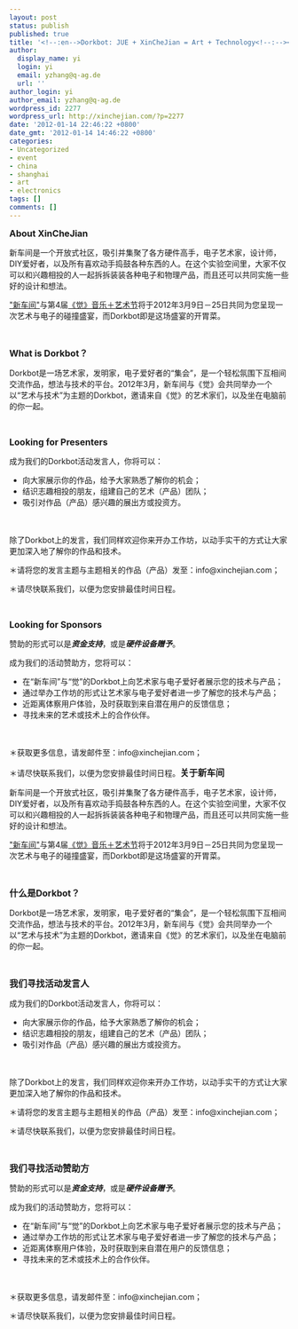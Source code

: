 ```yaml
---
layout: post
status: publish
published: true
title: '<!--:en-->Dorkbot: JUE + XinCheJian = Art + Technology<!--:--><!--:zh-->《觉》与新车间之Dorkbot&mdash;艺术与技术的碰撞<!--:-->'
author:
  display_name: yi
  login: yi
  email: yzhang@q-ag.de
  url: ''
author_login: yi
author_email: yzhang@q-ag.de
wordpress_id: 2277
wordpress_url: http://xinchejian.com/?p=2277
date: '2012-01-14 22:46:22 +0800'
date_gmt: '2012-01-14 14:46:22 +0800'
categories:
- Uncategorized
- event
- china
- shanghai
- art
- electronics
tags: []
comments: []
---
```

<p><!--:en--><span style="font-size: 12pt;"><strong>About XinCheJian</strong></span></p>
<p>新车间是一个开放式社区，吸引并集聚了各方硬件高手，电子艺术家，设计师，DIY爱好者，以及所有喜欢动手捣鼓各种东西的人。在这个实验空间里，大家不仅可以和兴趣相投的人一起拆拆装装各种电子和物理产品，而且还可以共同实施一些好的设计和想法。</p>
<p><a href="http://xinchejian.com">"新车间"</a>与第4届<a href="http://www.juefestival.com/">《觉》音乐＋艺术节</a>将于2012年3月9日－25日共同为您呈现一次艺术与电子的碰撞盛宴，而Dorkbot即是这场盛宴的开胃菜。</p>
<p>&nbsp;</p>
<p><span style="font-size: 12pt;"><strong>What is Dorkbot？</strong></span></p>
<p>Dorkbot是一场艺术家，发明家，电子爱好者的&ldquo;集会&rdquo;，是一个轻松氛围下互相间交流作品，想法与技术的平台。2012年3月，新车间与《觉》会共同举办一个以&ldquo;艺术与技术&rdquo;为主题的Dorkbot，邀请来自《觉》的艺术家们，以及坐在电脑前的你一起。</p>
<p>&nbsp;</p>
<p><span style="font-size: 12pt;"><strong>Looking for Presenters</strong></span></p>
<p>成为我们的Dorkbot活动发言人，你将可以：</p>
<ul>
<li>向大家展示你的作品，给予大家熟悉了解你的机会；</li>
<li>结识志趣相投的朋友，组建自己的艺术（产品）团队；</li>
<li>吸引对作品（产品）感兴趣的展出方或投资方。</li><br />
</ul><br />
除了Dorkbot上的发言，我们同样欢迎你来开办工作坊，以动手实干的方式让大家更加深入地了解你的作品和技术。</p>
<p>＊请将您的发言主题与主题相关的作品（产品）发至：info@xinchejian.com；</p>
<p>＊请尽快联系我们，以便为您安排最佳时间日程。</p>
<p>&nbsp;</p>
<p><span style="font-size: 12pt;"><strong>Looking for Sponsors</strong></span></p>
<p>赞助的形式可以是<em><strong>资金支持</strong></em>，或是<em><strong>硬件设备赠予</strong></em>。</p>
<p>成为我们的活动赞助方，您将可以：</p>
<ul>
<li>在&ldquo;新车间&rdquo;与&ldquo;觉&rdquo;的Dorkbot上向艺术家与电子爱好者展示您的技术与产品；</li>
<li>通过举办工作坊的形式让艺术家与电子爱好者进一步了解您的技术与产品；</li>
<li>近距离体察用户体验，及时获取到来自潜在用户的反馈信息；</li>
<li>寻找未来的艺术或技术上的合作伙伴。</li><br />
</ul><br />
＊获取更多信息，请发邮件至：info@xinchejian.com；</p>
<p>＊请尽快联系我们，以便为您安排最佳时间日程。<!--:--><!--:zh--><span style="font-size: 12pt;"><strong>关于新车间</strong></span></p>
<p>新车间是一个开放式社区，吸引并集聚了各方硬件高手，电子艺术家，设计师，DIY爱好者，以及所有喜欢动手捣鼓各种东西的人。在这个实验空间里，大家不仅可以和兴趣相投的人一起拆拆装装各种电子和物理产品，而且还可以共同实施一些好的设计和想法。</p>
<p><a href="http://xinchejian.com">"新车间"</a>与第4届<a href="http://www.juefestival.com/">《觉》音乐＋艺术节</a>将于2012年3月9日－25日共同为您呈现一次艺术与电子的碰撞盛宴，而Dorkbot即是这场盛宴的开胃菜。</p>
<p>&nbsp;</p>
<p><span style="font-size: 12pt;"><strong>什么是Dorkbot？</strong></span></p>
<p>Dorkbot是一场艺术家，发明家，电子爱好者的&ldquo;集会&rdquo;，是一个轻松氛围下互相间交流作品，想法与技术的平台。2012年3月，新车间与《觉》会共同举办一个以&ldquo;艺术与技术&rdquo;为主题的Dorkbot，邀请来自《觉》的艺术家们，以及坐在电脑前的你一起。</p>
<p>&nbsp;</p>
<p><span style="font-size: 12pt;"><strong>我们寻找活动发言人</strong></span></p>
<p>成为我们的Dorkbot活动发言人，你将可以：</p>
<ul>
<li>向大家展示你的作品，给予大家熟悉了解你的机会；</li>
<li>结识志趣相投的朋友，组建自己的艺术（产品）团队；</li>
<li>吸引对作品（产品）感兴趣的展出方或投资方。</li><br />
</ul><br />
除了Dorkbot上的发言，我们同样欢迎你来开办工作坊，以动手实干的方式让大家更加深入地了解你的作品和技术。</p>
<p>＊请将您的发言主题与主题相关的作品（产品）发至：info@xinchejian.com；</p>
<p>＊请尽快联系我们，以便为您安排最佳时间日程。</p>
<p>&nbsp;</p>
<p><span style="font-size: 12pt;"><strong>我们寻找活动赞助方</strong></span></p>
<p>赞助的形式可以是<em><strong>资金支持</strong></em>，或是<em><strong>硬件设备赠予</strong></em>。</p>
<p>成为我们的活动赞助方，您将可以：</p>
<ul>
<li>在&ldquo;新车间&rdquo;与&ldquo;觉&rdquo;的Dorkbot上向艺术家与电子爱好者展示您的技术与产品；</li>
<li>通过举办工作坊的形式让艺术家与电子爱好者进一步了解您的技术与产品；</li>
<li>近距离体察用户体验，及时获取到来自潜在用户的反馈信息；</li>
<li>寻找未来的艺术或技术上的合作伙伴。</li><br />
</ul><br />
＊获取更多信息，请发邮件至：info@xinchejian.com；</p>
<p>＊请尽快联系我们，以便为您安排最佳时间日程。<!--:--></p>
